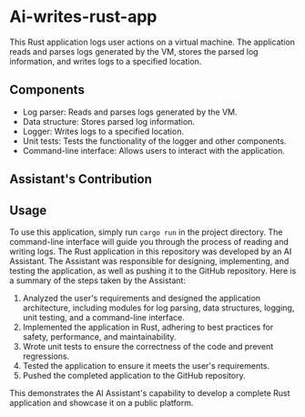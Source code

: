 
# Ai-writes-rust-app

This Rust application logs user actions on a virtual machine. The application reads and parses logs generated by the VM, stores the parsed log information, and writes logs to a specified location.

## Components
- Log parser: Reads and parses logs generated by the VM.
- Data structure: Stores parsed log information.
- Logger: Writes logs to a specified location.
- Unit tests: Tests the functionality of the logger and other components.
- Command-line interface: Allows users to interact with the application.
## Assistant's Contribution

## Usage
To use this application, simply run `cargo run` in the project directory. The command-line interface will guide you through the process of reading and writing logs.
The Rust application in this repository was developed by an AI Assistant. The Assistant was responsible for designing, implementing, and testing the application, as well as pushing it to the GitHub repository. Here is a summary of the steps taken by the Assistant:

1. Analyzed the user's requirements and designed the application architecture, including modules for log parsing, data structures, logging, unit testing, and a command-line interface.
2. Implemented the application in Rust, adhering to best practices for safety, performance, and maintainability.
3. Wrote unit tests to ensure the correctness of the code and prevent regressions.
4. Tested the application to ensure it meets the user's requirements.
5. Pushed the completed application to the GitHub repository.

This demonstrates the AI Assistant's capability to develop a complete Rust application and showcase it on a public platform.
